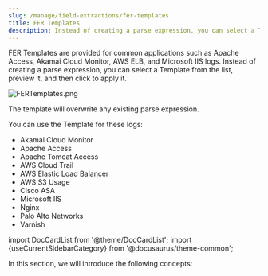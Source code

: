 ```yaml
---
slug: /manage/field-extractions/fer-templates
title: FER Templates
description: Instead of creating a parse expression, you can select a Template from the list, preview it, and then click to apply it.
---
```


FER Templates are provided for common applications such as Apache Access, Akamai Cloud Monitor, AWS ELB, and Microsoft IIS logs. Instead of creating a parse expression, you can select a Template from the list, preview it, and then click to apply it.

![FERTemplates.png](/img/field-extraction-rules/FERTemplates.png)

The template will overwrite any existing parse expression.

You can use the Template for these logs:

* Akamai Cloud Monitor
* Apache Access
* Apache Tomcat Access
* AWS Cloud Trail
* AWS Elastic Load Balancer
* AWS S3 Usage
* Cisco ASA
* Microsoft IIS
* Nginx
* Palo Alto Networks
* Varnish

import DocCardList from '@theme/DocCardList';
import {useCurrentSidebarCategory} from '@docusaurus/theme-common';

In this section, we will introduce the following concepts:

<DocCardList items={useCurrentSidebarCategory().items}/>

